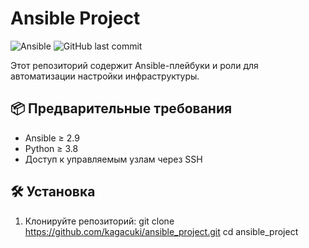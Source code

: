 # Ansible Project

![Ansible](https://img.shields.io/badge/ansible-%231A1918.svg?style=for-the-badge&logo=ansible&logoColor=white)
![GitHub last commit](https://img.shields.io/github/last-commit/kagacuki/ansible_project)

Этот репозиторий содержит Ansible-плейбуки и роли для автоматизации настройки инфраструктуры.

## 📦 Предварительные требования

- Ansible ≥ 2.9
- Python ≥ 3.8
- Доступ к управляемым узлам через SSH

## 🛠 Установка

1. Клонируйте репозиторий:
   git clone https://github.com/kagacuki/ansible_project.git
   cd ansible_project
